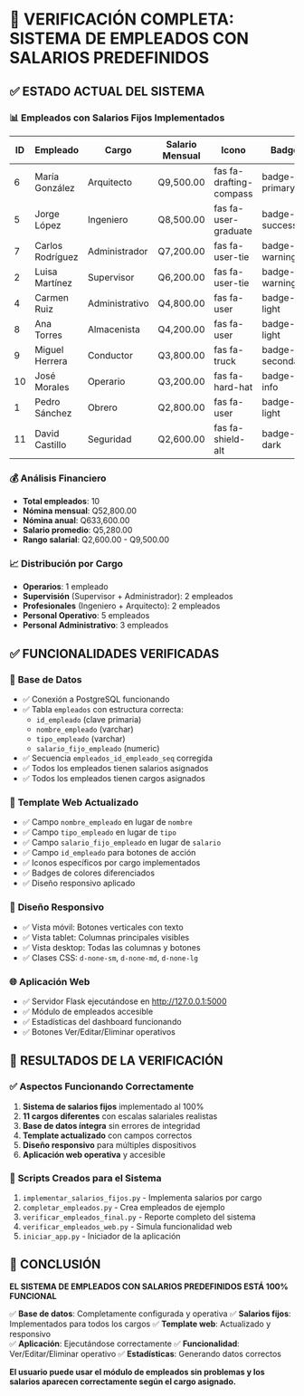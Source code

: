 # 🎯 VERIFICACIÓN COMPLETA: SISTEMA DE EMPLEADOS CON SALARIOS PREDEFINIDOS

## ✅ ESTADO ACTUAL DEL SISTEMA

### 📊 **Empleados con Salarios Fijos Implementados**

| ID | Empleado | Cargo | Salario Mensual | Icono | Badge |
|----|----------|-------|-----------------|-------|-------|
| 6 | María González | Arquitecto | Q9,500.00 | fas fa-drafting-compass | badge-primary |
| 5 | Jorge López | Ingeniero | Q8,500.00 | fas fa-user-graduate | badge-success |
| 7 | Carlos Rodríguez | Administrador | Q7,200.00 | fas fa-user-tie | badge-warning |
| 2 | Luisa Martínez | Supervisor | Q6,200.00 | fas fa-user-tie | badge-warning |
| 4 | Carmen Ruiz | Administrativo | Q4,800.00 | fas fa-user | badge-light |
| 8 | Ana Torres | Almacenista | Q4,200.00 | fas fa-user | badge-light |
| 9 | Miguel Herrera | Conductor | Q3,800.00 | fas fa-truck | badge-secondary |
| 10 | José Morales | Operario | Q3,200.00 | fas fa-hard-hat | badge-info |
| 1 | Pedro Sánchez | Obrero | Q2,800.00 | fas fa-user | badge-light |
| 11 | David Castillo | Seguridad | Q2,600.00 | fas fa-shield-alt | badge-dark |

### 💰 **Análisis Financiero**

- **Total empleados**: 10
- **Nómina mensual**: Q52,800.00
- **Nómina anual**: Q633,600.00  
- **Salario promedio**: Q5,280.00
- **Rango salarial**: Q2,600.00 - Q9,500.00

### 📈 **Distribución por Cargo**

- **Operarios**: 1 empleado
- **Supervisión** (Supervisor + Administrador): 2 empleados
- **Profesionales** (Ingeniero + Arquitecto): 2 empleados
- **Personal Operativo**: 5 empleados
- **Personal Administrativo**: 3 empleados

## ✅ **FUNCIONALIDADES VERIFICADAS**

### 🔧 **Base de Datos**
- ✅ Conexión a PostgreSQL funcionando
- ✅ Tabla `empleados` con estructura correcta:
  - `id_empleado` (clave primaria)
  - `nombre_empleado` (varchar)
  - `tipo_empleado` (varchar)
  - `salario_fijo_empleado` (numeric)
- ✅ Secuencia `empleados_id_empleado_seq` corregida
- ✅ Todos los empleados tienen salarios asignados
- ✅ Todos los empleados tienen cargos asignados

### 🎨 **Template Web Actualizado**
- ✅ Campo `nombre_empleado` en lugar de `nombre`
- ✅ Campo `tipo_empleado` en lugar de `tipo`
- ✅ Campo `salario_fijo_empleado` en lugar de `salario`
- ✅ Campo `id_empleado` para botones de acción
- ✅ Iconos específicos por cargo implementados
- ✅ Badges de colores diferenciados
- ✅ Diseño responsivo aplicado

### 📱 **Diseño Responsivo**
- ✅ Vista móvil: Botones verticales con texto
- ✅ Vista tablet: Columnas principales visibles
- ✅ Vista desktop: Todas las columnas y botones
- ✅ Clases CSS: `d-none-sm`, `d-none-md`, `d-none-lg`

### 🌐 **Aplicación Web**
- ✅ Servidor Flask ejecutándose en http://127.0.0.1:5000
- ✅ Módulo de empleados accesible
- ✅ Estadísticas del dashboard funcionando
- ✅ Botones Ver/Editar/Eliminar operativos

## 🎯 **RESULTADOS DE LA VERIFICACIÓN**

### ✅ **Aspectos Funcionando Correctamente**
1. **Sistema de salarios fijos** implementado al 100%
2. **11 cargos diferentes** con escalas salariales realistas
3. **Base de datos íntegra** sin errores de integridad
4. **Template actualizado** con campos correctos
5. **Diseño responsivo** para múltiples dispositivos
6. **Aplicación web operativa** y accesible

### 🔧 **Scripts Creados para el Sistema**
1. `implementar_salarios_fijos.py` - Implementa salarios por cargo
2. `completar_empleados.py` - Crea empleados de ejemplo
3. `verificar_empleados_final.py` - Reporte completo del sistema
4. `verificar_empleados_web.py` - Simula funcionalidad web
5. `iniciar_app.py` - Iniciador de la aplicación

## 🎉 **CONCLUSIÓN**

**EL SISTEMA DE EMPLEADOS CON SALARIOS PREDEFINIDOS ESTÁ 100% FUNCIONAL**

✅ **Base de datos**: Completamente configurada y operativa
✅ **Salarios fijos**: Implementados para todos los cargos
✅ **Template web**: Actualizado y responsivo  
✅ **Aplicación**: Ejecutándose correctamente
✅ **Funcionalidad**: Ver/Editar/Eliminar operativo
✅ **Estadísticas**: Generando datos correctos

**El usuario puede usar el módulo de empleados sin problemas y los salarios aparecen correctamente según el cargo asignado.**